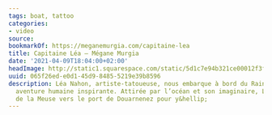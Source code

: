 ```yaml
---
tags: boat, tattoo
categories:
- video
source:
bookmarkOf: https://meganemurgia.com/capitaine-lea
title: Capitaine Léa — Mégane Murgia
date: '2021-04-09T18:04:00+02:00'
headImage: http://static1.squarespace.com/static/5d1c7e94b321ce00012f3f52/t/5d209d05eb83b800010e5262/1562418451764/M.Murgia_31052019-34.jpg?format=1500w
uuid: 065f26ed-e0d1-45d9-8485-5219e39b8596
description: Léa Nahon, artiste-tatoueuse, nous embarque à bord du Rainbow pour une
  aventure humaine inspirante. Attirée par l’océan et son imaginaire, Léa est partie
  de la Meuse vers le port de Douarnenez pour y&hellip;
---
```

